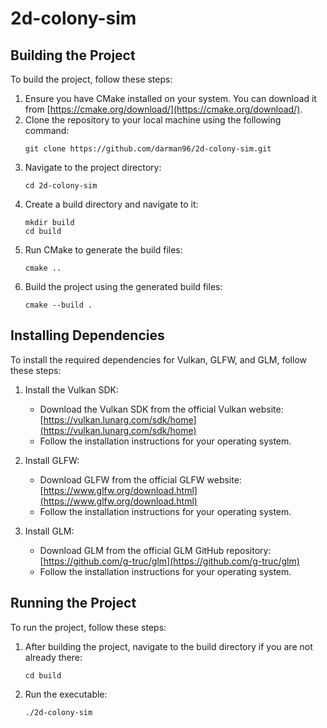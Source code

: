 # 2d-colony-sim

## Building the Project

To build the project, follow these steps:

1. Ensure you have CMake installed on your system. You can download it from [https://cmake.org/download/](https://cmake.org/download/).
2. Clone the repository to your local machine using the following command:
   ```
   git clone https://github.com/darman96/2d-colony-sim.git
   ```
3. Navigate to the project directory:
   ```
   cd 2d-colony-sim
   ```
4. Create a build directory and navigate to it:
   ```
   mkdir build
   cd build
   ```
5. Run CMake to generate the build files:
   ```
   cmake ..
   ```
6. Build the project using the generated build files:
   ```
   cmake --build .
   ```

## Installing Dependencies

To install the required dependencies for Vulkan, GLFW, and GLM, follow these steps:

1. Install the Vulkan SDK:
   - Download the Vulkan SDK from the official Vulkan website: [https://vulkan.lunarg.com/sdk/home](https://vulkan.lunarg.com/sdk/home)
   - Follow the installation instructions for your operating system.

2. Install GLFW:
   - Download GLFW from the official GLFW website: [https://www.glfw.org/download.html](https://www.glfw.org/download.html)
   - Follow the installation instructions for your operating system.

3. Install GLM:
   - Download GLM from the official GLM GitHub repository: [https://github.com/g-truc/glm](https://github.com/g-truc/glm)
   - Follow the installation instructions for your operating system.

## Running the Project

To run the project, follow these steps:

1. After building the project, navigate to the build directory if you are not already there:
   ```
   cd build
   ```
2. Run the executable:
   ```
   ./2d-colony-sim
   ```
